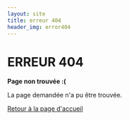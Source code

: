 ```yaml
---
layout: site
title: erreur 404
header_img: error404
---
```


<div class="page-header">
  <h1>ERREUR 404</h1>
</div>
<p><strong>Page non trouvée :(</strong></p>
<p>La page demandée n'a pu être trouvée.</p>
<a href="/">Retour à la page d'accueil</a>
